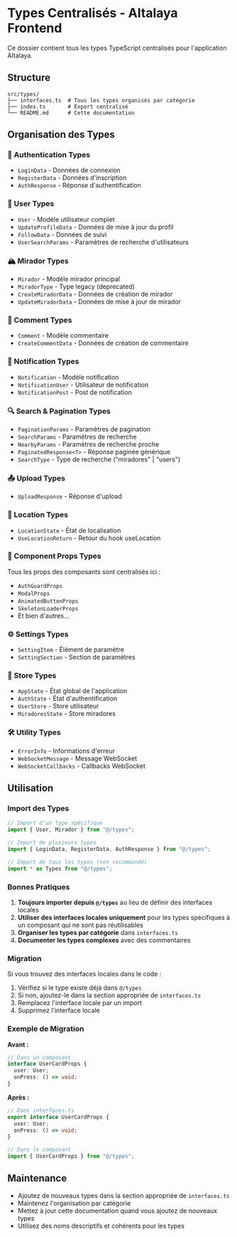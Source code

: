 # Types Centralisés - Altalaya Frontend

Ce dossier contient tous les types TypeScript centralisés pour l'application Altalaya.

## Structure

```
src/types/
├── interfaces.ts  # Tous les types organisés par catégorie
├── index.ts       # Export centralisé
└── README.md      # Cette documentation
```

## Organisation des Types

### 🔐 Authentication Types

- `LoginData` - Données de connexion
- `RegisterData` - Données d'inscription
- `AuthResponse` - Réponse d'authentification

### 👤 User Types

- `User` - Modèle utilisateur complet
- `UpdateProfileData` - Données de mise à jour du profil
- `FollowData` - Données de suivi
- `UserSearchParams` - Paramètres de recherche d'utilisateurs

### 🏔️ Mirador Types

- `Mirador` - Modèle mirador principal
- `MiradorType` - Type legacy (deprecated)
- `CreateMiradorData` - Données de création de mirador
- `UpdateMiradorData` - Données de mise à jour de mirador

### 💬 Comment Types

- `Comment` - Modèle commentaire
- `CreateCommentData` - Données de création de commentaire

### 🔔 Notification Types

- `Notification` - Modèle notification
- `NotificationUser` - Utilisateur de notification
- `NotificationPost` - Post de notification

### 🔍 Search & Pagination Types

- `PaginationParams` - Paramètres de pagination
- `SearchParams` - Paramètres de recherche
- `NearbyParams` - Paramètres de recherche proche
- `PaginatedResponse<T>` - Réponse paginée générique
- `SearchType` - Type de recherche ("miradores" | "users")

### 📤 Upload Types

- `UploadResponse` - Réponse d'upload

### 📍 Location Types

- `LocationState` - État de localisation
- `UseLocationReturn` - Retour du hook useLocation

### 🧩 Component Props Types

Tous les props des composants sont centralisés ici :

- `AuthGuardProps`
- `ModalProps`
- `AnimatedButtonProps`
- `SkeletonLoaderProps`
- Et bien d'autres...

### ⚙️ Settings Types

- `SettingItem` - Élément de paramètre
- `SettingSection` - Section de paramètres

### 🏪 Store Types

- `AppState` - État global de l'application
- `AuthState` - État d'authentification
- `UserStore` - Store utilisateur
- `MiradoresState` - Store miradores

### 🛠️ Utility Types

- `ErrorInfo` - Informations d'erreur
- `WebSocketMessage` - Message WebSocket
- `WebSocketCallbacks` - Callbacks WebSocket

## Utilisation

### Import des Types

```typescript
// Import d'un type spécifique
import { User, Mirador } from "@/types";

// Import de plusieurs types
import { LoginData, RegisterData, AuthResponse } from "@/types";

// Import de tous les types (non recommandé)
import * as Types from "@/types";
```

### Bonnes Pratiques

1. **Toujours importer depuis `@/types`** au lieu de définir des interfaces locales
2. **Utiliser des interfaces locales uniquement** pour les types spécifiques à un composant qui ne sont pas réutilisables
3. **Organiser les types par catégorie** dans `interfaces.ts`
4. **Documenter les types complexes** avec des commentaires

### Migration

Si vous trouvez des interfaces locales dans le code :

1. Vérifiez si le type existe déjà dans `@/types`
2. Si non, ajoutez-le dans la section appropriée de `interfaces.ts`
3. Remplacez l'interface locale par un import
4. Supprimez l'interface locale

### Exemple de Migration

**Avant :**

```typescript
// Dans un composant
interface UserCardProps {
  user: User;
  onPress: () => void;
}
```

**Après :**

```typescript
// Dans interfaces.ts
export interface UserCardProps {
  user: User;
  onPress: () => void;
}

// Dans le composant
import { UserCardProps } from "@/types";
```

## Maintenance

- Ajoutez de nouveaux types dans la section appropriée de `interfaces.ts`
- Maintenez l'organisation par catégorie
- Mettez à jour cette documentation quand vous ajoutez de nouveaux types
- Utilisez des noms descriptifs et cohérents pour les types
